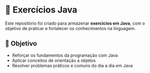 # 🧠 Exercícios Java

Este repositório foi criado para armazenar **exercícios em Java**, com o objetivo de praticar e fortalecer os conhecimentos na linguagem.

## 📌 Objetivo

- Reforçar os fundamentos da programação com Java  
- Aplicar conceitos de orientação a objetos  
- Resolver problemas práticos e comuns do dia a dia em Java

